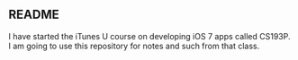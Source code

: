 ## README

I have started the iTunes U course on developing iOS 7 apps called CS193P. I am
going to use this repository for notes and such from that class. 
